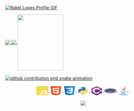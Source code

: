 <a href="https://github.com/RakelLopes">![Rakel Lopes Profile GIF](./assets/readme-img.gif)</a>

<div>
  <a href="https://github.com/rakellopes">
  <img height="180em"   align="center" src="https://github-readme-stats.vercel.app/api?username=rakellopes&show_icons=true&theme=react&&icon_color=666666&border_color=555555&bg_color=111111&include_all_commits=true&count_private=true"/>
  <img height="180em"  align="center" src="https://github-readme-stats.vercel.app/api/top-langs/?username=rakellopes&&icon_color=666666&border_color=555555&bg_color=111111&layout=compact&langs_count=7&theme=react" />
  <img align="center" width="148" height="180" src="https://media1.tenor.com/images/68e8337fb4eb7e40645d832c64762a8b/tenor.gif?itemid=19443613">
</div>
<br>
<picture>
  <source
    media="(prefers-color-scheme: dark)"
    srcset="https://raw.githubusercontent.com/RakelLopes/assets/github-contribution-grig-snake.svg"
  />
  <source
    media="(prefers-color-scheme: light)"
    srcset="https://raw.githubusercontent.com/rakellopes/assets/github-contributionsvg"
  />
  <img
    alt="github contribution grid snake animation"
    src="https://raw.githubusercontent.com/rakellopes/snk/output/github-contribution-grid-snake.svg"
  />
</picture> 
<div  align="center"> 
  <div style="display: inline_block"><br>
  <img align="center" alt="Rafa-Js" height="30" width="40" src="https://raw.githubusercontent.com/devicons/devicon/master/icons/javascript/javascript-plain.svg">
  <img align="center" alt="HTML" height="30" width="40" src="https://raw.githubusercontent.com/devicons/devicon/master/icons/html5/html5-original.svg">
  <img align="center" alt="CSS" height="30" width="40" src="https://raw.githubusercontent.com/devicons/devicon/master/icons/css3/css3-original.svg">
  <img align="center" alt="Python" height="30" width="40" src="https://raw.githubusercontent.com/devicons/devicon/master/icons/python/python-original.svg">
  <img align="center" alt="Csharp" height="30" width="40" src="https://raw.githubusercontent.com/devicons/devicon/master/icons/csharp/csharp-original.svg">
  <img align="center" alt="PHP" height="30" width="40" src="https://raw.githubusercontent.com/devicons/devicon/master/icons/php/php-original.svg">
  <img align="center" alt="java" height="30" width="40" src="https://raw.githubusercontent.com/devicons/devicon/master/icons/java/java-original.svg">
</div>
</br>
  <a href="https://www.linkedin.com/in/raquel-lopes-125b21274/" target="_blank"><img src="https://img.shields.io/badge/-LinkedIn-%230077B5?style=for-the-badge&logo=linkedin&logoColor=white" target="_blank"></a>  
</div>
